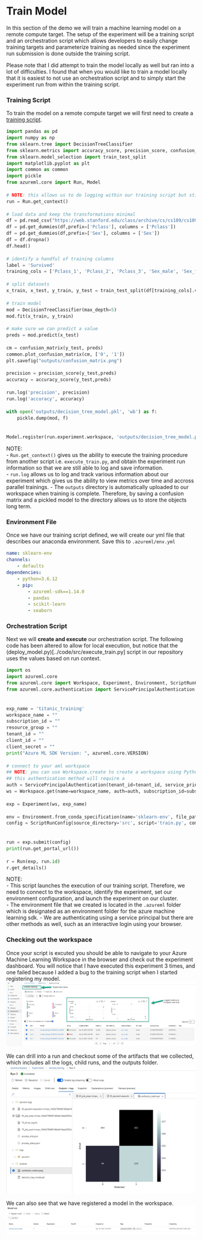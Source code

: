 # Train Model 

In this section of the demo we will train a machine learning model on a remote compute target. The setup of the experiment will be a training script and an orchestration script which allows developers to easily change training targets and parameterize training as needed since the experiment run submission is done outside the training script. 

Please note that I did attempt to train the model locally as well but ran into a lot of difficulties. I found that when you would like to train a model locally that it is easiest to not use an orchestration script and to simply start the experiment run from within the training script. 


### Training Script

To train the model on a remote compute target we will first need to create a [training script](../code/src/train.py). 
```python
import pandas as pd
import numpy as np
from sklearn.tree import DecisionTreeClassifier 
from sklearn.metrics import accuracy_score, precision_score, confusion_matrix
from sklearn.model_selection import train_test_split
import matplotlib.pyplot as plt
import common as common
import pickle
from azureml.core import Run, Model

# NOTE: this allows us to do logging within our training script but still orchestrate it from another file. 
run = Run.get_context()

# load data and keep the transformations minimal
df = pd.read_csv("https://web.stanford.edu/class/archive/cs/cs109/cs109.1166/stuff/titanic.csv")
df = pd.get_dummies(df,prefix=['Pclass'], columns = ['Pclass'])
df = pd.get_dummies(df,prefix=['Sex'], columns = ['Sex'])
df = df.dropna()
df.head()

# identify a handful of training columns
label = 'Survived'
training_cols = ['Pclass_1', 'Pclass_2', 'Pclass_3', 'Sex_male', 'Sex_female', 'Age', 'Siblings/Spouses Aboard', 'Parents/Children Aboard']

# split datasets
x_train, x_test, y_train, y_test = train_test_split(df[training_cols].values, np.array(df[label], dtype=int), test_size=0.9)

# train model
mod = DecisionTreeClassifier(max_depth=5)
mod.fit(x_train, y_train)

# make sure we can predict a value
preds = mod.predict(x_test)

cm = confusion_matrix(y_test, preds)
common.plot_confusion_matrix(cm, ['0', '1'])
plt.savefig("outputs/confusion_matrix.png")

precision = precision_score(y_test,preds)
accuracy = accuracy_score(y_test,preds)

run.log('precision', precision)
run.log('accuracy', accuracy)

with open('outputs/decision_tree_model.pkl', 'wb') as f:
    pickle.dump(mod, f)


Model.register(run.experiment.workspace, 'outputs/decision_tree_model.pkl', 'decision_tree_model', tags={'precision': precision, 'accuracy': accuracy})
```

NOTE:  
    - `Run.get_context()` gives us the ability to execute the training procedure from another script i.e. `execute_train.py`, and obtain the experiment run information so that we are still able to log and save information.  
    - `run.log` allows us to log and track various information about our experiment which gives us the ability to view metrics over time and accross parallel trainings. 
    - The `outputs` directory is automatically uploaded to our workspace when training is complete. Therefore, by saving a confusion matrix and a pickled model to the directory allows us to store the objects long term.  


### Environment File  
Once we have our training script defined, we will create our yml file that describes our anaconda environment. Save this to `.azureml/env.yml`   
```yml
name: sklearn-env
channels:
    - defaults
dependencies:
    - python=3.6.12
    - pip: 
        - azureml-sdk==1.14.0
        - pandas
        - scikit-learn
        - seaborn
```

### Orchestration Script  

Next we will **create and execute** our orchestration script. The following code has been altered to allow for local execution, but notice that the (deploy_model.py)[../code/src/execute_train.py] script in our repository uses the values based on run context.  
```python
import os
import azureml.core
from azureml.core import Workspace, Experiment, Environment, ScriptRunConfig, Run
from azureml.core.authentication import ServicePrincipalAuthentication


exp_name = 'titanic_training'
workspace_name = ""
subscription_id = ""
resource_group = ""
tenant_id = ""
client_id = ""
client_secret = ""
print("Azure ML SDK Version: ", azureml.core.VERSION)

# connect to your aml workspace
## NOTE: you can use Workspace.create to create a workspace using Python.  
## this authentication method will require a 
auth = ServicePrincipalAuthentication(tenant_id=tenant_id, service_principal_id=client_id, service_principal_password=client_secret)
ws = Workspace.get(name=workspace_name, auth=auth, subscription_id=subscription_id, resource_group=resource_group)

exp = Experiment(ws, exp_name)

env = Environment.from_conda_specification(name='sklearn-env', file_path='.azureml/env.yml')
config = ScriptRunConfig(source_directory='src', script='train.py', compute_target='cpu-cluster', environment=env)


run = exp.submit(config)
print(run.get_portal_url())

r = Run(exp, run.id)
r.get_details()
```

NOTE:  
    - This script launches the execution of our training script. Therefore, we need to connect to the workspace, identify the experiment, set our environment configuration, and launch the experiment on our cluster.  
    - The environment file that we created is located in the `.azureml` folder which is designated as an environment folder for the azure machine learning sdk. 
    - We are authenticating using a service principal but there are other methods as well, such as an interactive login using your browser.  


### Checking out the workspace

Once your script is excuted you should be able to navigate to your Azure Machine Learning Workspace in the browser and check out the experiment dashboard. You will notice that I have executed this experiment 3 times, and one failed because I added a bug to the training script when I started registering my model.    
![](imgs/AML_Exp_Dashboard.jpg)  


We can drill into a run and checkout some of the artifacts that we collected, which includes all the logs, child runs, and the outputs folder.  
![](imgs/AML_Run_Report.jpg)


We can also see that we have registered a model in the workspace.  
![](imgs/AML_Registered_Model.jpg)


